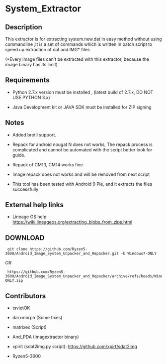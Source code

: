 # System_Extractor

## Description

This extractor is for extracting system.new.dat in easy method without using commandline ,It is a set of commands which is written in batch script to speed up extraction of dat and IMG* files


(*Every image files can't be extracted with this extractor, because the image binary has its limit)


## Requirements

 * Python 2.7.x version must be installed , (latest build of 2.7.x, DO NOT USE PYTHON 3.x)

 * Java Development kit or JAVA SDK must be installed for ZIP signing


## Notes

 * Added brotli support.
 
 * Repack for android nougat N does not works, The repack process is complicated and cannot be automated
   with the script better look for guide.
 
 * Repack of CM13, CM14 works fine
  
 * Image repack does not works and will be removed from next script 
 
 * This tool has been tested with Android 9 Pie, and it extracts the files successfully

## External help links 

 * Lineage OS help: https://wiki.lineageos.org/extracting_blobs_from_zips.html
 
 
## DOWNLOAD

     git clone https://github.com/Ryzen5-3600/Android_Image_System_Unpacker_and_Repacker.git -b Windows7-ONLY
     
_OR_
                                                     
     https://github.com/Ryzen5-3600/Android_Image_System_Unpacker_and_Repacker/archive/refs/heads/Windows7-ONLY.zip
 
## Contributors
 
- tsvietOK

- darxmorph (Some fixes)
 
- matrixex (Script)

- And_PDA (Imagextractor binary)

- xpirit  (sdat2img.py script): https://github.com/xpirt/sdat2img
 
- Ryzen5-3600
